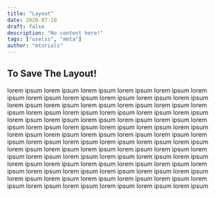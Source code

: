 ```yaml
---
title: "Layout"
date: 2020-07-10
draft: false
description: "No content here!"
tags: ["uselss", "meta"]
author: "mtorials"
---
```


## To Save The Layout!

lorem ipsum lorem ipsum lorem ipsum lorem ipsum lorem ipsum lorem ipsum lorem ipsum
lorem ipsum lorem ipsum lorem ipsum lorem ipsum lorem ipsum lorem ipsum lorem ipsum
lorem ipsum lorem ipsum lorem ipsum lorem ipsum lorem ipsum lorem ipsum lorem ipsum
lorem ipsum lorem ipsum lorem ipsum lorem ipsum lorem ipsum lorem ipsum lorem ipsum
lorem ipsum lorem ipsum lorem ipsum lorem ipsum lorem ipsum lorem ipsum lorem ipsum
lorem ipsum lorem ipsum lorem ipsum lorem ipsum lorem ipsum lorem ipsum lorem ipsum
lorem ipsum lorem ipsum lorem ipsum lorem ipsum lorem ipsum lorem ipsum lorem ipsum
lorem ipsum lorem ipsum lorem ipsum lorem ipsum lorem ipsum lorem ipsum lorem ipsum
lorem ipsum lorem ipsum lorem ipsum lorem ipsum lorem ipsum lorem ipsum lorem ipsum
lorem ipsum lorem ipsum lorem ipsum lorem ipsum lorem ipsum lorem ipsum lorem ipsum
lorem ipsum lorem ipsum lorem ipsum lorem ipsum lorem ipsum lorem ipsum lorem ipsum

